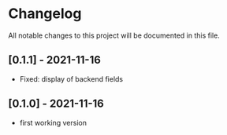 # Changelog

All notable changes to this project will be documented in this file.

## [0.1.1] - 2021-11-16

- Fixed: display of backend fields

## [0.1.0] - 2021-11-16

- first working version
